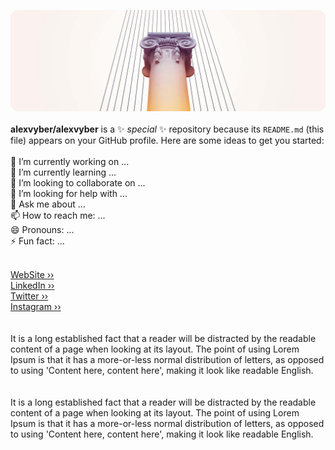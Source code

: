 ![Cover](https://raw.githubusercontent.com/alexvyber/alexvyber/main/SAM_808412.jpg) 
<br />
<br />
**alexvyber/alexvyber** is a ✨ _special_ ✨ repository because its `README.md` (this file) appears on your GitHub profile.
Here are some ideas to get you started:
<br />
<br />
🔭 I’m currently working on ...<br />
🌱 I’m currently learning ...<br />
👯 I’m looking to collaborate on ...<br />
🤔 I’m looking for help with ...<br />
💬 Ask me about ...<br />
📫 How to reach me: ...<br />
😄 Pronouns: ...<br />
⚡ Fun fact: ...<br />
<br />

[WebSite ››](https://alexvyber.fun/) <br />
[LinkedIn ››](https://linkedin.com/alexvyber/) <br />
[Twitter ››](https://twitter.com/alexvyber/) <br />
[Instagram ››](https://instagram.com/alexvyber/) <br />
<br />
<br />
It is a long established fact that a reader will be distracted by the readable content of a page when looking at its layout. The point of using Lorem Ipsum is that it has a more-or-less normal distribution of letters, as opposed to using 'Content here, content here', making it look like readable English.
<br />
<br />
<br />
It is a long established fact that a reader will be distracted by the readable content of a page when looking at its layout. The point of using Lorem Ipsum is that it has a more-or-less normal distribution of letters, as opposed to using 'Content here, content here', making it look like readable English.
